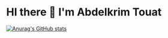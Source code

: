 # HI there 👋 I'm Abdelkrim Touat
[![Anurag's GitHub stats](https://github-readme-stats.vercel.app/api?username=abdelkrimtouat)](https://github.com/abdelkrimtouat/github-readme-stats)
<!--
**AbdelkrimTouat/abdelkrimtouat** is a ✨ _special_ ✨ repository because its `README.md` (this file) appears on your GitHub profile.

Here are some ideas to get you started:

- 🔭 I’m currently working on ...
- 🌱 I’m currently learning ...
- 👯 I’m looking to collaborate on ...
- 🤔 I’m looking for help with ...
- 💬 Ask me about ...
- 📫 How to reach me: ...
- 😄 Pronouns: ...
- ⚡ Fun fact: ...
-->
